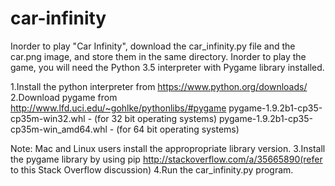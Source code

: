 # car-infinity
Inorder to play "Car Infinity", download the car_infinity.py file and the car.png image, and store them in the same directory.
Inorder to play the game, you will need the Python 3.5 interpreter with Pygame library installed.

1.Install the python interpreter from https://www.python.org/downloads/
2.Download pygame from http://www.lfd.uci.edu/~gohlke/pythonlibs/#pygame
 pygame-1.9.2b1-cp35-cp35m-win32.whl - (for 32 bit operating systems)
 pygame-1.9.2b1-cp35-cp35m-win_amd64.whl - (for 64 bit operating systems)
 
 Note: Mac and Linux users install the appropropriate library version.
3.Install the pygame library by using pip
  http://stackoverflow.com/a/35665890(refer to this Stack Overflow discussion)
4.Run the car_infinity.py program.
